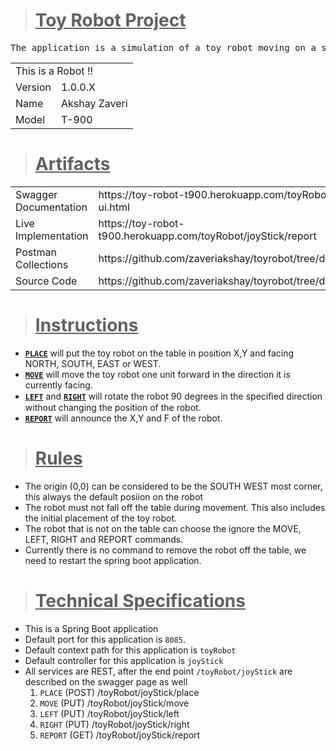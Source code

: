 <blockquote>
    <H1><U>Toy Robot Project</U></H1>
 </blockquote>
 
<pre lang="terminal">
The application is a simulation of a toy robot moving on a square tabletop, of dimensions 5 x 5 units.
</pre>


<TABLE>
<TR><TD COLSPAN="2">This is a Robot !!</TD></TR>
<TR><TD>Version</TD><TD>1.0.0.X</TD></TR>
<TR><TD>Name</TD><TD>Akshay Zaveri</TD></TR>
<TR><TD>Model</TD><TD>T-900</TD></TR>
</TABLE>

<blockquote>
<H1><U>Artifacts</U></H1>
</blockquote>
<TABLE>
<TR><TD>Swagger Documentation</TD><TD>https://toy-robot-t900.herokuapp.com/toyRobot/swagger-ui.html</TD></TR>
<TR><TD>Live Implementation</TD><TD>https://toy-robot-t900.herokuapp.com/toyRobot/joyStick/report</TD></TR>
<TR><TD>Postman Collections</TD><TD>https://github.com/zaveriakshay/toyrobot/tree/develop/Postman</TD></TR>
<TR><TD>Source Code</TD><TD>https://github.com/zaveriakshay/toyrobot/tree/develop/src</TD></TR>
</TABLE>

<blockquote>
<H1><U>Instructions</U></H1>
</blockquote>
<DIV>
<P>
<UL>
    <LI><code><B><U>PLACE</U></B></code> will put the toy robot on the table in position X,Y and facing NORTH, SOUTH, EAST or WEST.</LI>
    <LI><code><B><U>MOVE</U></B></code> will move the toy robot one unit forward in the direction it is currently facing.</LI>
    <LI><code><B><U>LEFT</U></B></code> and <code><B><U>RIGHT</U></B></code> will rotate the robot 90 degrees in the speciﬁed direction without changing the position of the robot.</LI>
    <LI><code><B><U>REPORT</U></B></code> will announce the X,Y and F of the robot.</LI>
</UL>
</P>
<DIV>

<blockquote>
<H1><U>Rules</U></H1>
</blockquote>
<DIV>
<P>
<UL>
    <LI>The origin (0,0) can be considered to be the SOUTH WEST most corner, this always the default posiion on the robot</LI>
    <LI>The robot must not fall off the table during movement. This also includes the initial placement of the toy robot.</LI>
    <LI>The robot that is not on the table can choose the ignore the MOVE, LEFT, RIGHT and REPORT commands.</LI>
    <LI>Currently there is no command to remove the robot off the table, we need to restart the spring boot application.</LI>
</UL>
</P>
<DIV>
    
<blockquote>
<H1><U>Technical Specifications</U></H1>
</blockquote>
<DIV>
<P>
<UL>
    <LI>This is a Spring Boot application</LI>
    <LI>Default port for this application is <code>8085</code>.</LI>
    <LI>Default context path for this application is <code>toyRobot</code></LI>
    <LI>Default controller for this application is <code>joyStick</code></LI>
    <LI>All services are REST, after the end point <code>/toyRobot/joyStick</code> are described on the swagger page as well
        <OL>
            <LI><CODE>PLACE</CODE> (POST) /toyRobot/joyStick/place</LI> 
            <LI><CODE>MOVE</CODE> (PUT) /toyRobot/joyStick/move</LI> 
            <LI><CODE>LEFT</CODE> (PUT) /toyRobot/joyStick/left</LI> 
            <LI><CODE>RIGHT</CODE> (PUT) /toyRobot/joyStick/right</LI>
            <LI><CODE>REPORT</CODE> (GET) /toyRobot/joyStick/report</LI> 
        </OL>
    </LI>
</UL>
</P>
<DIV>
